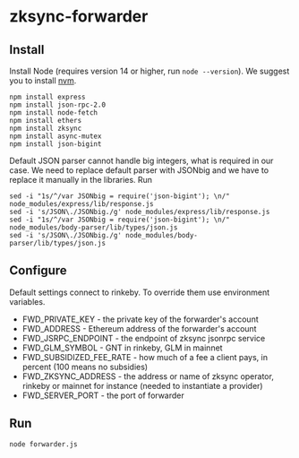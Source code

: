 # zksync-forwarder

## Install

Install Node (requires version 14 or higher, run `node --version`). We suggest you to install [nvm](https://github.com/nvm-sh/nvm).

```shell
npm install express
npm install json-rpc-2.0
npm install node-fetch
npm install ethers
npm install zksync
npm install async-mutex
npm install json-bigint
```

Default JSON parser cannot handle big integers, what is required
in our case.
We need to replace default parser with JSONbig and we have to replace
it manually in the libraries. Run

```shell
sed -i "1s/^/var JSONbig = require('json-bigint'); \n/" node_modules/express/lib/response.js
sed -i 's/JSON\./JSONbig./g' node_modules/express/lib/response.js
sed -i "1s/^/var JSONbig = require('json-bigint'); \n/" node_modules/body-parser/lib/types/json.js
sed -i 's/JSON\./JSONbig./g' node_modules/body-parser/lib/types/json.js
```

## Configure

Default settings connect to rinkeby. To override them use environment variables.

- FWD_PRIVATE_KEY - the private key of the forwarder's account
- FWD_ADDRESS - Ethereum address of the forwarder's account
- FWD_JSRPC_ENDPOINT - the endpoint of zksync jsonrpc service
- FWD_GLM_SYMBOL - GNT in rinkeby, GLM in mainnet
- FWD_SUBSIDIZED_FEE_RATE - how much of a fee a client pays, in percent (100 means no subsidies)
- FWD_ZKSYNC_ADDRESS - the address or name of zksync operator, rinkeby or mainnet for instance (needed to instantiate a provider)
- FWD_SERVER_PORT - the port of forwarder

## Run

```
node forwarder.js
```

